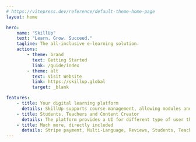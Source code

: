 ```yaml
---
# https://vitepress.dev/reference/default-theme-home-page
layout: home

hero:
    name: "SkillUp"
    text: "Learn. Grow. Succeed."
    tagline: The all-inclusive e-learning solution.
    actions:
        - theme: brand
          text: Getting Started
          link: /guide/index
        - theme: alt
          text: Visit Website
          link: https://skillup.global
          target: _blank

features:
    - title: Your digital learning platform
      details: SkillUp supports course management, allowing modules and lessons with rich text content, medias (video, audios), embedded code and a complete quiz management.
    - title: Students, Teachers and Content Creator
      details: The platform provides a UI for different type of user through different memberships.
    - title: Much more, directly included
      details: Stripe payment, Multi-Language, Reviews, Students, Teachers, Content Creator, E-Mail notification, ...
---
```

